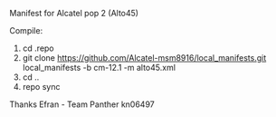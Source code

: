 Manifest for Alcatel pop 2 (Alto45)

Compile:

1. cd .repo
2. git clone https://github.com/Alcatel-msm8916/local_manifests.git local_manifests -b cm-12.1 -m alto45.xml
3. cd ..
4. repo sync

Thanks
Efran - Team Panther
kn06497

